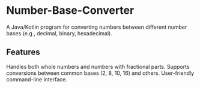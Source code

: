 # Number-Base-Converter

A Java/Kotlin program for converting numbers between different number bases (e.g., decimal, binary, hexadecimal).

## Features

Handles both whole numbers and numbers with fractional parts.
Supports conversions between common bases (2, 8, 10, 16) and others.
User-friendly command-line interface.
